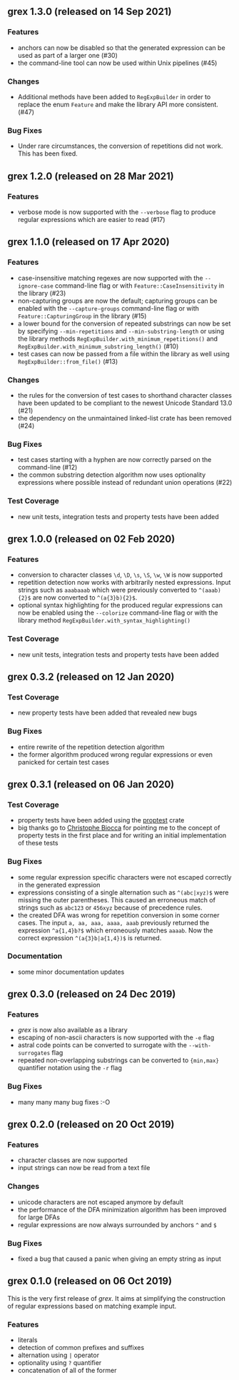 ## grex 1.3.0 (released on 14 Sep 2021)

### Features
- anchors can now be disabled so that the generated expression can be used as part of a larger one (#30)
- the command-line tool can now be used within Unix pipelines (#45)

### Changes
- Additional methods have been added to `RegExpBuilder` in order to replace the enum `Feature` and make the library API more consistent. (#47)

### Bug Fixes
- Under rare circumstances, the conversion of repetitions did not work. This has been fixed.

## grex 1.2.0 (released on 28 Mar 2021)

### Features
- verbose mode is now supported with the `--verbose` flag to produce regular expressions which are easier to read (#17)

## grex 1.1.0 (released on 17 Apr 2020)

### Features
- case-insensitive matching regexes are now supported with the `--ignore-case` command-line flag or with `Feature::CaseInsensitivity` in the library (#23)
- non-capturing groups are now the default; capturing groups can be enabled with the `--capture-groups` command-line flag or with `Feature::CapturingGroup` in the library (#15)
- a lower bound for the conversion of repeated substrings can now be set by specifying `--min-repetitions` and `--min-substring-length` or using the library methods `RegExpBuilder.with_minimum_repetitions()` and `RegExpBuilder.with_minimum_substring_length()` (#10)
- test cases can now be passed from a file within the library as well using `RegExpBuilder::from_file()` (#13)

### Changes

- the rules for the conversion of test cases to shorthand character classes have been updated to be compliant to the newest Unicode Standard 13.0 (#21)
- the dependency on the unmaintained linked-list crate has been removed (#24)

### Bug Fixes

- test cases starting with a hyphen are now correctly parsed on the command-line (#12)
- the common substring detection algorithm now uses optionality expressions where possible instead of redundant union operations (#22)

### Test Coverage
- new unit tests, integration tests and property tests have been added

## grex 1.0.0 (released on 02 Feb 2020)

### Features
- conversion to character classes `\d`, `\D`, `\s`, `\S`, `\w`, `\W` is now supported
- repetition detection now works with arbitrarily nested expressions. Input strings such as `aaabaaab` which were previously converted to `^(aaab){2}$` are now converted to `^(a{3}b){2}$`.
- optional syntax highlighting for the produced regular expressions can now be enabled using the `--colorize` command-line flag or with the library method `RegExpBuilder.with_syntax_highlighting()`

### Test Coverage
- new unit tests, integration tests and property tests have been added

## grex 0.3.2 (released on 12 Jan 2020)

### Test Coverage
- new property tests have been added that revealed new bugs

### Bug Fixes
- entire rewrite of the repetition detection algorithm
- the former algorithm produced wrong regular expressions or even panicked for certain test cases

## grex 0.3.1 (released on 06 Jan 2020)

### Test Coverage
- property tests have been added using the [proptest](https://crates.io/crates/proptest) crate 
- big thanks go to [Christophe Biocca](https://github.com/christophebiocca) for pointing me to the concept of property tests in the first place and for writing an initial implementation of these tests

### Bug Fixes
- some regular expression specific characters were not escaped correctly in the generated expression
- expressions consisting of a single alternation such as `^(abc|xyz)$` were missing the outer parentheses. This caused an erroneous match of strings such as `abc123` or `456xyz` because of precedence rules.
- the created DFA was wrong for repetition conversion in some corner cases. The input `a, aa, aaa, aaaa, aaab` previously returned the expression `^a{1,4}b?$` which erroneously matches `aaaab`. Now the correct expression `^(a{3}b|a{1,4})$` is returned.

### Documentation
- some minor documentation updates

## grex 0.3.0 (released on 24 Dec 2019)

### Features
- *grex* is now also available as a library
- escaping of non-ascii characters is now supported with the `-e` flag
- astral code points can be converted to surrogate with the `--with-surrogates` flag
- repeated non-overlapping substrings can be converted to `{min,max}` quantifier notation using the `-r` flag

### Bug Fixes
- many many many bug fixes :-O

## grex 0.2.0 (released on 20 Oct 2019)

### Features
- character classes are now supported
- input strings can now be read from a text file

### Changes
- unicode characters are not escaped anymore by default
- the performance of the DFA minimization algorithm has been improved for large DFAs
- regular expressions are now always surrounded by anchors `^` and `$`

### Bug Fixes
- fixed a bug that caused a panic when giving an empty string as input

## grex 0.1.0 (released on 06 Oct 2019)

This is the very first release of *grex*. It aims at simplifying the construction of regular expressions based on matching example input.

### Features
- literals
- detection of common prefixes and suffixes
- alternation using `|` operator
- optionality using `?` quantifier
- concatenation of all of the former
